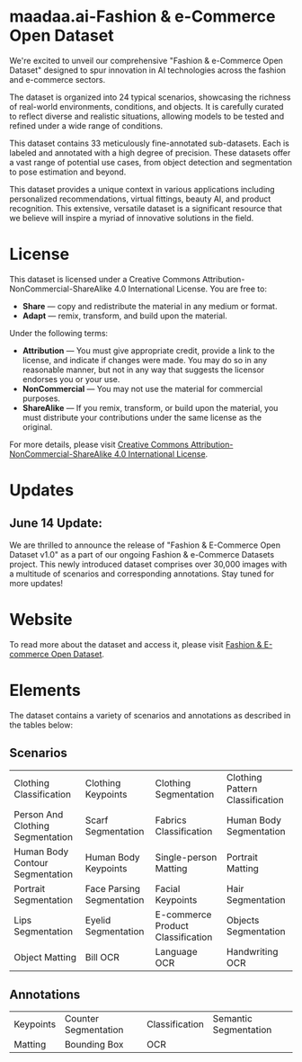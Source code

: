 # maadaa.ai-Fashion & e-Commerce Open Dataset

We're excited to unveil our comprehensive "Fashion & e-Commerce Open Dataset" designed to spur innovation in AI technologies across the fashion and e-commerce sectors. 

The dataset is organized into 24 typical scenarios, showcasing the richness of real-world environments, conditions, and objects. It is carefully curated to reflect diverse and realistic situations, allowing models to be tested and refined under a wide range of conditions.

This dataset contains 33 meticulously fine-annotated sub-datasets. Each is labeled and annotated with a high degree of precision. These datasets offer a vast range of potential use cases, from object detection and segmentation to pose estimation and beyond.

This dataset provides a unique context in various applications including personalized recommendations, virtual fittings, beauty AI, and product recognition. This extensive, versatile dataset is a significant resource that we believe will inspire a myriad of innovative solutions in the field.

# License

This dataset is licensed under a Creative Commons Attribution-NonCommercial-ShareAlike 4.0 International License. You are free to:

- **Share** — copy and redistribute the material in any medium or format.
- **Adapt** — remix, transform, and build upon the material.

Under the following terms:

- **Attribution** — You must give appropriate credit, provide a link to the license, and indicate if changes were made. You may do so in any reasonable manner, but not in any way that suggests the licensor endorses you or your use.
- **NonCommercial** — You may not use the material for commercial purposes.
- **ShareAlike** — If you remix, transform, or build upon the material, you must distribute your contributions under the same license as the original.

For more details, please visit [Creative Commons Attribution-NonCommercial-ShareAlike 4.0 International License](https://creativecommons.org/licenses/by-nc-sa/4.0/).


# Updates

## June 14 Update:

We are thrilled to announce the release of "Fashion & E-Commerce Open Dataset v1.0" as a part of our ongoing Fashion & e-Commerce Datasets project. This newly introduced dataset comprises over 30,000 images with a multitude of scenarios and corresponding annotations. Stay tuned for more updates!


# Website

To read more about the dataset and access it, please visit [Fashion & E-commerce Open Dataset](https://maadaa.ai/fashion-e-commerce-open-dataset/).


# Elements

The dataset contains a variety of scenarios and annotations as described in the tables below:

## Scenarios

|  |  |  |  |
| --- | --- | --- | --- |
| Clothing Classification | Clothing Keypoints | Clothing Segmentation | Clothing Pattern Classification |
| Person And Clothing Segmentation | Scarf Segmentation | Fabrics Classification | Human Body Segmentation |
| Human Body Contour Segmentation | Human Body Keypoints | Single-person Matting | Portrait Matting |
| Portrait Segmentation | Face Parsing Segmentation | Facial Keypoints | Hair Segmentation |
| Lips Segmentation | Eyelid Segmentation | E-commerce Product Classification | Objects Segmentation |
| Object Matting | Bill OCR | Language OCR | Handwriting OCR |

## Annotations

|  |  |  |  |
| --- | --- | --- | --- |
| Keypoints | Counter Segmentation | Classification | Semantic Segmentation |
| Matting | Bounding Box | OCR | |


